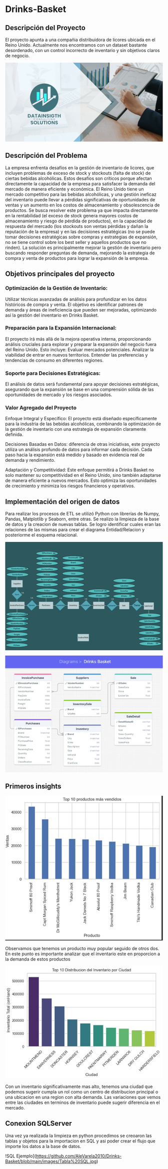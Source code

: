 # Drinks-Basket
## Descripción del Proyecto
El proyecto apunta a una compañia distribuidora de licores ubicada en el Reino Unido. Actualmente nos encontramos con un dataset bastante desordenado, con un control incorrecto de inventario y sin objetivos claros de negocio.

![Logo de la empresa](https://github.com/AleVarela2010/Drinks-Basket/blob/main/images/Portada.jpg)

## Descripción del Problema
La empresa enfrenta desafíos en la gestión de inventario de licores, que incluyen problemas de exceso de stock y stockouts (falta de stock) de ciertas bebidas alcohólicas. Estos desafíos son críticos porque afectan directamente la capacidad de la empresa para satisfacer la demanda del mercado de manera eficiente y económica. 
El Reino Unido tiene un mercado competitivo para las bebidas alcohólicas, y una gestión ineficaz del inventario puede llevar a pérdidas significativas de oportunidades de ventas y un aumento en los costos de almacenamiento y obsolescencia de productos. Se busca resolver este problema ya que impacta directamente en la rentabilidad (el exceso de stock genera mayores costos de almacenamiento y riesgo de pérdida de productos), en la capacidad de respuesta del mercado (los stockouts son ventas pérdidas y dañan la reputación de la empresa) y en las decisiones estratégicas (no se puede tomar decisiones estratégicas sobre compras y estrategias de expansión, no se tiene control sobre los best seller y aquellos productos que no rinden). 
La solución es principalmente mejorar la gestión de inventario pero buscando responder preguntas de demanda, mejorando la estrategia de compra y venta de productos para lograr la expansión de la empresa. 

## Objetivos principales del proyecto
### Optimización de la Gestión de Inventario: 
Utilizar técnicas avanzadas de análisis para profundizar en los datos históricos de compra y venta. El objetivo es identificar patrones de demanda y áreas de ineficiencia que pueden ser mejoradas, optimizando así la gestión del inventario en Drinks Basket.

### Preparación para la Expansión Internacional: 
El proyecto irá más allá de la mejora operativa interna, proporcionando análisis cruciales para explorar y preparar la expansión del negocio fuera del Reino Unido. Esto incluye:
Evaluar mercados potenciales.
Analizar la viabilidad de entrar en nuevos territorios.
Entender las preferencias y tendencias de consumo en diferentes regiones.

### Soporte para Decisiones Estratégicas: 
El análisis de datos será fundamental para apoyar decisiones estratégicas, asegurando que la expansión se base en una comprensión sólida de las oportunidades de mercado y los riesgos asociados.

### Valor Agregado del Proyecto
Enfoque Integral y Específico: 
El proyecto está diseñado específicamente para la industria de las bebidas alcohólicas, combinando la optimización de la gestión de inventario con una estrategia de expansión claramente definida.

Decisiones Basadas en Datos: 
diferencia de otras iniciativas, este proyecto utiliza un análisis profundo de datos para informar cada decisión. Cada paso hacia la expansión está medido y basado en evidencia real de demanda y rendimiento.

Adaptación y Competitividad: 
Este enfoque permitirá a Drinks Basket no solo mantener su competitividad en el Reino Unido, sino también adaptarse de manera eficiente a nuevos mercados. Esto optimiza las oportunidades de crecimiento y minimiza los riesgos financieros y operativos.

## Implementación del origen de datos
Para realizar los procesos de ETL se utilizó Python con librerías de Numpy, Pandas, Matplotlib y Seaborn, entre otras.
Se realizo la limpieza de la base de datos y la creacion de nuevas tablas. Se logro identificar cuales eran las relaciones de las mismas para crear el diagrama Entidad/Relacion y posteriorme el esquema relacional.

![Diagrama Entidad/Relacion](https://github.com/AleVarela2010/Drinks-Basket/blob/main/images/Diagrama%20entidad%20relacion.png)

![Diagrama Relacional](https://github.com/AleVarela2010/Drinks-Basket/raw/main/images/DiagramaRelacional.jpeg)

## Primeros insights

![Producto mas vendido](https://github.com/AleVarela2010/Drinks-Basket/blob/main/images/Producto%20mas%20vendido.jpg)

Observamos que tenemos un producto muy popular seguido de otros dos. En este punto es importante analizar que el inventario este en proporcion a la demanda
de estos productos

![DIstribucion inventario](https://github.com/AleVarela2010/Drinks-Basket/blob/main/images/StorageTop10.jpg)

Con un inventario significativamente mas alto, tenemos una ciudad que podemos sugerir cumpla un rol como un centro de distribucion principal o una
ubicacion en una region con alta demanda. Las variaciones que vemos entre las ciudades en terminos de inventario puede sugerir diferencia en el mercado.



## Conexion SQLServer 

Una vez ya realizada la limpieza en python procedimos se creoaron las tablas y objetos para la importacion en SQL y asi poder crear el flujo que importe los datos a la base de datos.

!SQL Ejemplo](https://github.com/AleVarela2010/Drinks-Basket/blob/main/images/Tabla%20SQL.jpg)




